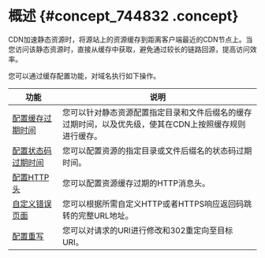 # 概述 {#concept_744832 .concept}

CDN加速静态资源时，将源站上的资源缓存到距离客户端最近的CDN节点上。当您访问该静态资源时，直接从缓存中获取，避免通过较长的链路回源，提高访问效率。

您可以通过缓存配置功能，对域名执行如下操作。

|功能|说明|
|--|--|
|[配置缓存过期时间](intl.zh-CN/域名管理/缓存配置/配置缓存过期时间.md#)|您可以针对静态资源配置指定目录和文件后缀名的缓存过期时间，以及优先级，使其在CDN上按照缓存规则进行缓存。|
|[配置状态码过期时间](intl.zh-CN/域名管理/缓存配置/配置状态码过期时间.md#)|您可以配置资源的指定目录或文件后缀名的状态码过期时间。|
|[配置HTTP头](intl.zh-CN/域名管理/缓存配置/配置HTTP头.md#)|您可以配置资源缓存过期的HTTP消息头。|
|[自定义错误页面](intl.zh-CN/域名管理/缓存配置/自定义错误页面.md#)|您可以根据所需自定义HTTP或者HTTPS响应返回码跳转的完整URL地址。|
|[配置重写](intl.zh-CN/域名管理/缓存配置/配置重写.md#)|您可以对请求的URI进行修改和302重定向至目标URI。|

